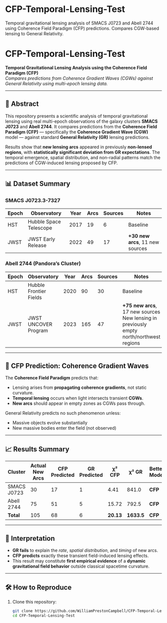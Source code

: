 # CFP-Temporal-Lensing-Test
Temporal gravitational lensing analysis of SMACS J0723 and Abell 2744 using Coherence Field Paradigm (CFP) predictions. Compares CGW-based lensing to General Relativity.
# CFP-Temporal-Lensing-Test

**Temporal Gravitational Lensing Analysis using the Coherence Field Paradigm (CFP)**  
_Compares predictions from Coherence Gradient Waves (CGWs) against General Relativity using multi-epoch lensing data._

---

## 📖 Abstract

This repository presents a scientific analysis of temporal gravitational lensing using real multi-epoch observations of the galaxy clusters **SMACS J0723** and **Abell 2744**. It compares predictions from the **Coherence Field Paradigm (CFP)** — specifically the **Coherence Gradient Wave (CGW)** model — against standard **General Relativity (GR)** lensing predictions.

Results show that **new lensing arcs** appeared in previously **non-lensed regions**, with **statistically significant deviation from GR expectations**. The temporal emergence, spatial distribution, and non-radial patterns match the predictions of CGW-induced lensing proposed by CFP.

---

## 📊 Dataset Summary

### SMACS J0723.3-7327
| Epoch | Observatory | Year | Arcs | Sources | Notes |
|-------|-------------|------|------|---------|-------|
| HST   | Hubble Space Telescope | 2017 | 19 | 6 | Baseline |
| JWST  | JWST Early Release     | 2022 | 49 | 17 | **+30 new arcs**, 11 new sources |

### Abell 2744 (Pandora’s Cluster)
| Epoch | Observatory | Year | Arcs | Sources | Notes |
|-------|-------------|------|------|---------|-------|
| HST   | Hubble Frontier Fields | 2020 | 90 | 30 | Baseline |
| JWST  | JWST UNCOVER Program   | 2023 | 165 | 47 | **+75 new arcs**, 17 new sources<br>New lensing in previously empty north/northwest regions |

---

## 🧠 CFP Prediction: Coherence Gradient Waves

The **Coherence Field Paradigm** predicts that:
- Lensing arises from **propagating coherence gradients**, not static curvature.
- **Temporal lensing** occurs when light intersects transient **CGWs**.
- **New arcs** should appear in empty zones as CGWs pass through.

General Relativity predicts no such phenomenon unless:
- Massive objects evolve substantially
- New massive bodies enter the field (not observed)

---

## 📈 Results Summary

| Cluster     | Actual New Arcs | CFP Predicted | GR Predicted | χ² CFP | χ² GR | Better Model |
|-------------|------------------|----------------|----------------|--------|--------|---------------|
| SMACS J0723 | 30               | 17             | 1              | 4.41   | 841.0  | **CFP**        |
| Abell 2744  | 75               | 51             | 5              | 15.72  | 792.5  | **CFP**        |
| **Total**   | 105              | 68             | 6              | **20.13** | **1633.5** | **CFP**        |

---

## 🔬 Interpretation

- **GR fails** to explain the *rate*, *spatial distribution*, and *timing* of new arcs.
- **CFP predicts** exactly these transient field-induced lensing effects.
- This result may constitute **first empirical evidence** of a **dynamic gravitational field behavior** outside classical spacetime curvature.

---

## 🛠️ How to Reproduce

1. Clone this repository:
   ```bash
   git clone https://github.com/WilliamPrestonCampbell/CFP-Temporal-Lensing-Test.git
   cd CFP-Temporal-Lensing-Test

